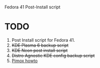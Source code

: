 
Fedora 41 Post-Install script

# TODO

1. Post Install script for Fedora 41. 
2. ~~KDE Plasma 6 backup script~~
3. ~~KDE Neon post install script~~
4. ~~Distro Agnostic KDE config backup script~~
5. [Pimox howto](https://gist.github.com/the-polak)
